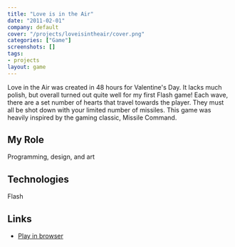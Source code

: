 ```yaml
---
title: "Love is in the Air"
date: "2011-02-01"
company: default
cover: "/projects/loveisintheair/cover.png"
categories: ["Game"]
screenshots: []
tags:
- projects
layout: game
---
```


Love in the Air was created in 48 hours for Valentine's Day. It lacks much polish, but overall turned out quite well for my first Flash game! Each wave, there are a set number of hearts that travel towards the player. They must all be shot down with your limited number of missiles. This game was heavily inspired by the gaming classic, Missile Command.

## My Role
Programming, design, and art

## Technologies
Flash

## Links
* [Play in browser](/projects/loveisintheair/play.html)